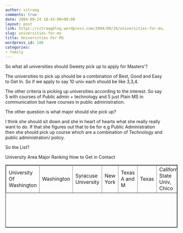 ```yaml
---
author: vitraag
comments: true
date: 2004-09-24 18:43:00+00:00
layout: post
link: https://vitraagblog.wordpress.com/2004/09/24/universities-for-ms/
slug: universities-for-ms
title: Universities For MS
wordpress_id: 186
categories:
- family
---
```


So what all universities should Sweety pick up to apply for Masters'?

The universities to pick up should be a combination of Best, Good and Easy to Get In. So if we apply to say 10 univ each should be like 3,3,4.

The other criteria is picking up universities according to the interest. So say 5 with courses of Public admin + technology and 5 just Plain MS in communication but have courses in public administration.

The other question is what major should she pick up?

I think she should sit down and she in heart of hearts what she really really want to do. If that she figures out that to be for e.g Public Administration then she should pick up course which are a combination of Technology and public administration/ policy.

So the List?



<table style="width:548px;height:200px;" border="2" >
<tbody >
<tr >
University
Area
Major
Ranking
How to Get in
Contact
</tr>
<tr >

<td >University Of Washington
</td>

<td >Washington
</td>

<td >Syracuse University
</td>

<td >New York
</td>

<td >Texas A and M
</td>

<td >Texas
</td>

<td >California State Univ, Chico
</td>

<td >California
</td>

<td >Central Michigan University
</td>

<td >Michigan
</td>
</tr>
</tbody>
</table>
